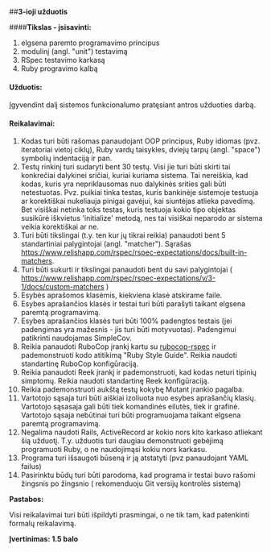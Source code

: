 ##**3-ioji užduotis**

####**Tikslas - įsisavinti:**
  1. elgsena paremto programavimo principus
  2. modulinį (angl. "unit") testavimą
  3. RSpec testavimo karkasą
  4. Ruby progravimo kalbą

#### **Užduotis:**
  Įgyvendint dalį sistemos funkcionalumo pratęsiant antros užduoties darbą.

#### **Reikalavimai:**
  1. Kodas turi būti rašomas panaudojant OOP principus, Ruby idiomas (pvz. iteratoriai vietoj ciklų), Ruby vardų taisykles, dviejų tarpų (angl. "space") symbolių indentaciją ir pan.
  2. Testų rinkinį turi sudaryti bent 30 testų. Visi jie turi būti skirti tai konkrečiai dalykinei sričiai, kuriai kuriama sistema. Tai nereiškia, kad kodas, kuris yra nepriklausomas nuo dalykinės srities gali būti netestuotas. Pvz. puikiai tinka testas, kuris bankinėje sistemoje testuoja ar korektiškai nukeliauja pinigai gavėjui, kai siuntėjas atlieka pavedimą. Bet visiškai netinka toks testas, kuris testuoja kokio tipo objektas susikūrė iškvietus 'initialize' metodą, nes tai visiškai neparodo ar sistema veikia korektiškai ar ne.
  3. Turi būti tikslingai (t.y. ten kur jų tikrai reikia) panaudoti bent 5 standartiniai palygintojai (angl. "matcher"). Sąrašas https://www.relishapp.com/rspec/rspec-expectations/docs/built-in-matchers.
  4. Turi būti sukurti ir tikslingai panaudoti bent du savi palygintojai ( https://www.relishapp.com/rspec/rspec-expectations/v/3-1/docs/custom-matchers )
  5. Esybės aprašomos klasėmis, kiekviena klasė atskirame faile.
  6. Esybes aprašančios klasės ir testai turi būti parašyti taikant elgsena paremtą programavimą.
  7. Esybes aprašančios klasės turi būti 100% padengtos testais (jei padengimas yra mažesnis - jis turi būti motyvuotas). Padengimui patikrinti naudojamas SimpleCov. 
  8. Reikia panaudoti RuboCop įrankį kartu su [rubocop-rspec](https://github.com/backus/rubocop-rspec) ir pademonstruoti kodo atitikimą "Ruby Style Guide". Reikia naudoti standartinę RuboCop konfigūraciją.
  9. Reikia panaudoti Reek įrankį ir pademonstruoti, kad kodas neturi tipinių simptomų. Reikia naudoti standartinę Reek konfigūraciją.
  10. Reikia pademonstruoti aukštą testų kokybę Mutant įrankio pagalba.
  11. Vartotojo sąsaja turi būti aiškiai izoliuota nuo esybes aprašančių klasių. Vartotojo sąsasaja gali būti tiek komandinės eilutės, tiek ir grafinė. Vartotojo sąsaja nebūtinai turi būti programuojama taikant elgsena paremtą programavimą.
  12. Negalima naudoti Rails, ActiveRecord ar kokio nors kito karkaso atliekant šią užduotį. T.y. užduotis turi daugiau demonstruoti gebėjimą programuoti Ruby, o ne naudojimąsi kokiu nors karkasu.
  13. Programa turi išsaugoti būseną ir ją atstatyti (pvz panaudojant YAML failus)
  14. Pasirinktu būdų turi būti parodoma, kad programa ir testai buvo rašomi žingsnis po žingsnio ( rekomenduoju Git versijų kontrolės sistemą)

**Pastabos:**

Visi reikalavimai turi būti išpildyti prasmingai, o ne tik tam, kad patenkinti formalų reikalavimą.

**Įvertinimas: 1.5 balo**
